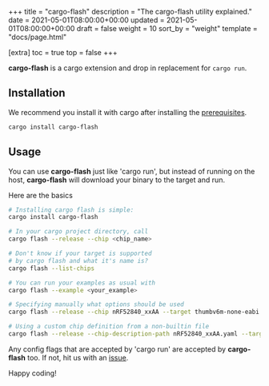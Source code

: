 +++
title = "cargo-flash"
description = "The cargo-flash utility explained."
date = 2021-05-01T08:00:00+00:00
updated = 2021-05-01T08:00:00+00:00
draft = false
weight = 10
sort_by = "weight"
template = "docs/page.html"

[extra]
toc = true
top = false
+++

**cargo-flash** is a cargo extension and drop in replacement for `cargo run`.

## Installation

We recommend you install it with cargo after installing the [prerequisites](https://github.com/probe-rs/cargo-flash#prerequisites).
```sh
cargo install cargo-flash
```

## Usage

You can use **cargo-flash** just like 'cargo run', but instead of running on the host,
**cargo-flash** will download your binary to the target and run.

Here are the basics

```sh
# Installing cargo flash is simple:
cargo install cargo-flash

# In your cargo project directory, call
cargo flash --release --chip <chip_name>

# Don't know if your target is supported
# by cargo flash and what it's name is?
cargo flash --list-chips

# You can run your examples as usual with
cargo flash --example <your_example>

# Specifying manually what options should be used
cargo flash --release --chip nRF52840_xxAA --target thumbv6m-none-eabi --example gpio_hal_blinky

# Using a custom chip definition from a non-builtin file
cargo flash --release --chip-description-path nRF52840_xxAA.yaml --target thumbv6m-none-eabi --example gpio_hal_blinky
```

Any config flags that are accepted by 'cargo run' are accepted by **cargo-flash** too.
If not, hit us with an [issue](https://github.com/probe-rs/cargo-flash/issues/new/choose).

Happy coding!
